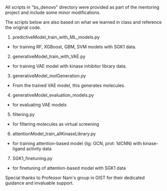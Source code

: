 All scripts in "bs_denovo" directory were provided as part of the mentoring project and include some minor modifications.

The scripts below are also based on what we learned in class and reference the original code.

1. predictiveModel_train_with_ML_models.py
- for training RF, XGBoost, GBM, SVM models with SGK1 data.
2. generativeModel_train_with_VAE.py
- for training VAE model with kinase inhibitor library data.
3. generativeModel_molGeneration.py
- From the trained VAE model, this generates molecules.
4. generativeModel_evaluation_models.py
- for evaluating VAE models
5. filtering.py
- for filtering molecules as virtual screening
6. attentionModel_train_allKinaseLibrary.py
- for training attention-based model (lig: GCN, prot: 1dCNN) with kinase-ligand activity data
7. SGK1_finetuning.py
- for finetuning of attention-based model with SGK1 data 

Special thanks to Professor Nam's group in GIST for their dedicated guidance and invaluable support. 
